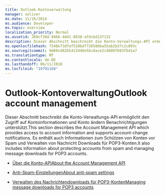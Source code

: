 ```yaml
---
title: Outlook-Kontoverwaltung
manager: soliver
ms.date: 11/16/2014
ms.audience: Developer
ms.topic: overview
localization_priority: Normal
ms.assetid: 369cf384-94b6-4d41-8938-afdcbd13f132
description: Dieser Abschnitt beschreibt die Konto-Verwaltungs-API ermöglicht den Zugriff auf Kontoinformationen und Konto ändern Benachrichtigungen unterstützt. Es enthält auch Informationen zum Schützen von Konten vor Spam und Verwalten von Nachricht Downloads für POP3-Konten.
ms.openlocfilehash: 7348e73dfaf510bd7726586ba55ab2b37c2c893c
ms.sourcegitcommit: 9d60cd82b5413446e5bc8ace2cd689f683fb41a7
ms.translationtype: MT
ms.contentlocale: de-DE
ms.lasthandoff: 06/11/2018
ms.locfileid: "19791168"
---
```

# <a name="outlook-account-management"></a><span data-ttu-id="3ee60-104">Outlook-Kontoverwaltung</span><span class="sxs-lookup"><span data-stu-id="3ee60-104">Outlook account management</span></span>

<span data-ttu-id="3ee60-105">Dieser Abschnitt beschreibt die Konto-Verwaltungs-API ermöglicht den Zugriff auf Kontoinformationen und Konto ändern Benachrichtigungen unterstützt.</span><span class="sxs-lookup"><span data-stu-id="3ee60-105">This section describes the Account Management API which provides access to account information and supports account-change notifications.</span></span> <span data-ttu-id="3ee60-106">Es enthält auch Informationen zum Schützen von Konten vor Spam und Verwalten von Nachricht Downloads für POP3-Konten.</span><span class="sxs-lookup"><span data-stu-id="3ee60-106">It also includes information about protecting accounts from spam and managing message downloads for POP3 accounts.</span></span>

- [<span data-ttu-id="3ee60-107">Über die Konto-API</span><span class="sxs-lookup"><span data-stu-id="3ee60-107">About the Account Management API</span></span>](about-the-account-management-api.md)
    
- [<span data-ttu-id="3ee60-108">Anti-Spam-Einstellungen</span><span class="sxs-lookup"><span data-stu-id="3ee60-108">About anti-spam settings</span></span>](about-anti-spam-settings.md)
    
- [<span data-ttu-id="3ee60-109">Verwalten des Nachrichtendownloads für POP3-Konten</span><span class="sxs-lookup"><span data-stu-id="3ee60-109">Managing message downloads for POP3 accounts</span></span>](managing-message-downloads-for-pop3-accounts.md)
    


